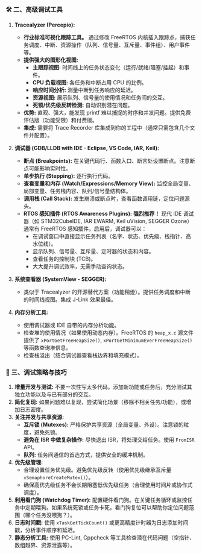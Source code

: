 

### 🛠 二、高级调试工具

1.  **Tracealyzer (Percepio):**
    *   **行业标准可视化跟踪工具。** 通过修改 FreeRTOS 内核插入跟踪点，捕获任务调度、中断、资源操作（队列、信号量、互斥量、事件组）、用户事件等。
    *   **提供强大的图形化视图:**
        *   **主跟踪视图:** 时间线上的任务状态变化（运行/就绪/阻塞/挂起）和事件。
        *   **CPU 负载视图:** 各任务和中断占用 CPU 的比例。
        *   **响应时间分析:** 测量中断到任务响应的延迟。
        *   **资源视图:** 展示队列、信号量的使用情况和任务间的交互。
        *   **死锁/优先级反转检测:** 自动识别潜在问题。
    *   **优势:** 直观、强大，能发现 printf 难以捕捉的时序和并发问题。提供免费评估版（功能受限）和付费版。
    *   **集成:** 需要将 Trace Recorder 库集成到你的工程中（通常只需包含几个文件并配置）。

2.  **调试器 (GDB/LLDB with IDE - Eclipse, VS Code, IAR, Keil):**
    *   **断点 (Breakpoints):** 在关键代码行、函数入口、断言处设置断点。注意断点可能影响实时性。
    *   **单步执行 (Stepping):** 逐行执行代码。
    *   **查看变量和内存 (Watch/Expressions/Memory View):** 监控全局变量、局部变量、任务栈内容、队列/信号量结构体。
    *   **调用栈 (Call Stack):** 发生崩溃或断点时，查看函数调用链，定位问题源头。
    *   **RTOS 感知插件 (RTOS Awareness Plugins):** **强烈推荐！** 现代 IDE 调试器（如 STM32CubeIDE, IAR EWARM, Keil uVision, SEGGER Ozone）通常有 FreeRTOS 感知插件。启用后，调试器可以：
        *   在调试窗口中直接显示任务列表（名字、状态、优先级、栈指针、高水位线）。
        *   显示队列、信号量、互斥量、定时器的状态和内容。
        *   查看任务的控制块 (TCB)。
        *   大大提升调试效率，无需手动查询状态。

3.  **系统查看器 (SystemView - SEGGER):**
    *   类似于 Tracealyzer 的开源替代方案（功能稍逊）。提供任务调度和中断的时间线视图。集成 J-Link 效果最佳。

4.  **内存分析工具:**
    *   使用调试器或 IDE 自带的内存分析功能。
    *   检查堆的使用情况（如果使用动态内存）。FreeRTOS 的 `heap_x.c` 源文件提供了 `xPortGetFreeHeapSize()`, `xPortGetMinimumEverFreeHeapSize()` 等函数查询堆信息。
    *   检查栈溢出（结合调试器查看栈边界和填充模式）。

### 🧠 三、调试策略与技巧

1.  **增量开发与测试:** 不要一次性写太多代码。添加新功能或任务后，充分测试其独立功能以及与已有部分的交互。
2.  **简化复现:** 如果问题难以复现，尝试简化场景（移除不相关任务/功能），或增加日志密度。
3.  **关注并发与共享资源:**
    *   **互斥锁 (Mutexes):** 严格保护共享资源（全局变量、外设）。注意锁的粒度，避免死锁。
    *   **避免在 ISR 中做复杂操作:** 尽快退出 ISR，将处理交给任务。使用 `FromISR` API。
    *   **队列:** 任务间通信的首选方式，提供安全的缓冲机制。
4.  **优先级管理:**
    *   合理设置任务优先级。避免优先级反转（使用优先级继承互斥量 `xSemaphoreCreateMutex()`）。
    *   确保高优先级任务不会长期阻塞低优先级任务（合理使用时间片或协作式调度）。
5.  **利用看门狗 (Watchdog Timer):** 配置硬件看门狗。在关键任务循环或监控任务中定期喂狗。如果系统死锁或任务卡死，看门狗复位可以帮助你定位问题范围（哪个任务没喂狗？）。
6.  **日志时间戳:** 使用 `xTaskGetTickCount()` 或更高精度计时器为日志添加时间戳，分析事件顺序和延迟。
7.  **静态分析工具:** 使用 PC-Lint, Cppcheck 等工具检查潜在代码问题（空指针、数组越界、资源泄露等）。

